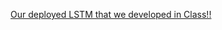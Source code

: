 [Our deployed LSTM that we developed in Class!!](https://huggingface.co/spaces/firobeid/shakespear-lstm)
